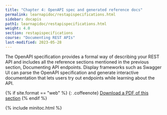```yaml
---
title: "Chapter 4: OpenAPI spec and generated reference docs"
permalink: learnapidoc/restapispecifications.html
sidebar: docapis
path1: learnapidoc/restapispecifications.html
weight: 4.0
section: restapispecifications
course: "Documenting REST APIs"
last-modified: 2023-05-28
---
```


The OpenAPI specification provides a formal way of describing your REST API and includes all the reference sections mentioned in the previous section, Documenting API endpoints. Display frameworks such as Swagger UI can parse the OpenAPI specification and generate interactive documentation that lets users try out endpoints while learning about the API.

{% if site.format == "web" %}
{: .coffeenote}
<a class="coffee" href="https://www.buymeacoffee.com/learnapidoc/e/146061">Download a PDF of this section</a>
{% endif %}

{% include minitoc.html %}
